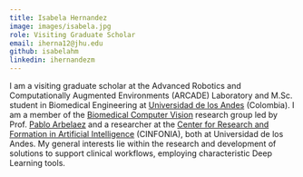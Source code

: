 ```yaml
---
title: Isabela Hernandez
image: images/isabela.jpg
role: Visiting Graduate Scholar
email: iherna12@jhu.edu
github: isabelahm
linkedin: ihernandezm
---
```


I am a visiting graduate scholar at the Advanced Robotics and Computationally Augmented
Environments (ARCADE) Laboratory and M.Sc. student in Biomedical Engineering at [Universidad de los Andes](https://ingbiomedica.uniandes.edu.co) (Colombia). I am a member of the [Biomedical Computer Vision](https://biomedicalcomputervision.uniandes.edu.co) research group led by Prof. [Pablo Arbelaez](https://scholar.google.com/citations?user=k0nZO90AAAAJ&hl=en) and a researcher at the [Center for Research and Formation in Artificial Intelligence](https://cinfonia.uniandes.edu.co) (CINFONIA), both at Universidad de los Andes. My general interests lie within the research and development of solutions to support clinical workflows, employing characteristic Deep Learning tools. 